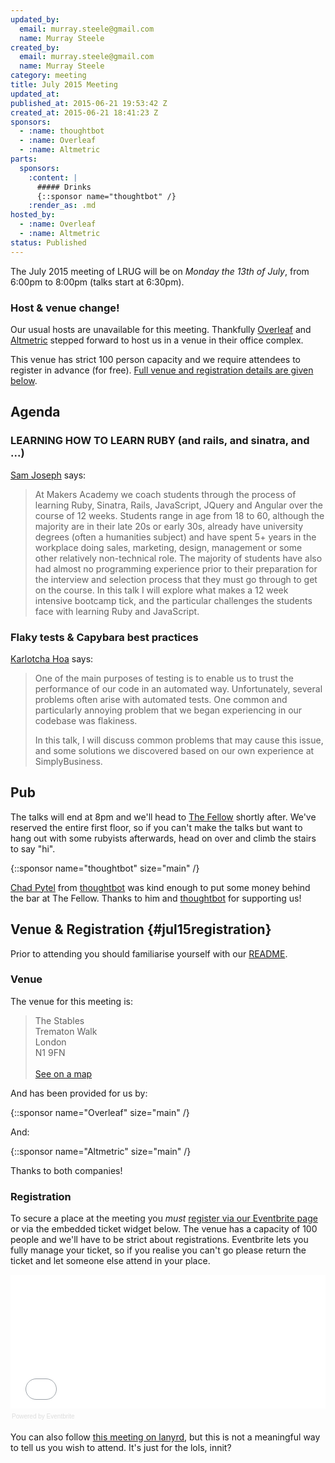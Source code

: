 ```yaml
---
updated_by:
  email: murray.steele@gmail.com
  name: Murray Steele
created_by:
  email: murray.steele@gmail.com
  name: Murray Steele
category: meeting
title: July 2015 Meeting
updated_at:
published_at: 2015-06-21 19:53:42 Z
created_at: 2015-06-21 18:41:23 Z
sponsors:
  - :name: thoughtbot
  - :name: Overleaf
  - :name: Altmetric
parts:
  sponsors:
    :content: |
      ##### Drinks
      {::sponsor name="thoughtbot" /}
    :render_as: .md
hosted_by:
  - :name: Overleaf
  - :name: Altmetric
status: Published
---
```


The July 2015 meeting of LRUG will be on *Monday the 13th of July*, from 6:00pm to 8:00pm (talks start at 6:30pm).

### Host & venue change!

Our usual hosts are unavailable for this meeting.  Thankfully [Overleaf](https://www.overleaf.com) and [Altmetric](http://www.altmetric.com) stepped forward to host us in a venue in their office complex.

This venue has strict 100 person capacity and we require attendees to register in advance (for free).  <a href="#jul15registration">Full venue and registration details are given below</a>.

## Agenda

### LEARNING HOW TO LEARN RUBY (and rails, and sinatra, and ...)

[Sam Joseph](https://github.com/tansaku) says:

> At Makers Academy we coach students through the process of learning
> Ruby, Sinatra, Rails, JavaScript, JQuery and Angular over the course of
> 12 weeks.  Students range in age from 18 to 60, although the majority
> are in their late 20s or early 30s, already have university degrees
> (often a humanities subject) and have spent 5+ years in the workplace
> doing sales, marketing, design, management or some other relatively
> non-technical role.  The majority of students have also had almost no
> programming experience prior to their preparation for the interview and
> selection process that they must go through to get on the course.  In
> this talk I will explore what makes a 12 week intensive bootcamp tick,
> and the particular challenges the students face with learning Ruby and
> JavaScript.

### Flaky tests & Capybara best practices

[Karlotcha Hoa](https://github.com/Karlotcha) says:

> One of the main purposes of testing is to enable us to trust the
> performance of our code in an automated way. Unfortunately, several
> problems often arise with automated tests. One common and particularly
> annoying problem that we began experiencing in our codebase was
> flakiness.
>
> In this talk, I will discuss common problems that may cause this issue,
> and some solutions we discovered based on our own experience at
> SimplyBusiness.

## Pub

The talks will end at 8pm and we'll head to [The Fellow](http://www.geronimo-inns.co.uk/london-the-fellow) shortly after.  We've reserved the entire first floor, so if you can't make the talks but want to hang out with some rubyists afterwards, head on over and climb the stairs to say "hi".

{::sponsor name="thoughtbot" size="main" /}

[Chad Pytel](https://twitter.com/cpytel) from [thoughtbot](http://thoughtbot.com) was kind enough to put some money behind the bar at The Fellow.  Thanks to him and [thoughtbot](http://thoughtbot.com) for supporting us!

## Venue & Registration {#jul15registration}

Prior to attending you should familiarise yourself with our [README](http://readme.lrug.org/).

### Venue

The venue for this meeting is:

> The Stables<br/>Trematon Walk<br/>London<br/>N1 9FN<br/><br/>[See on a map](https://goo.gl/maps/kRJCO)

And has been provided for us by:

{::sponsor name="Overleaf" size="main" /}

And:

{::sponsor name="Altmetric" size="main" /}

Thanks to both companies!

### Registration

To secure a place at the meeting you *must* [register via our Eventbrite page](https://www.eventbrite.com/e/london-ruby-user-group-july-2015-tickets-17471445564) or via the embedded ticket widget below.  The venue has a capacity of 100 people and we'll have to be strict about registrations.  Eventbrite lets you fully manage your ticket, so if you realise you can't go please return the ticket and let someone else attend in your place.

<div style="width:100%; text-align:left;" ><iframe  src="//eventbrite.com/tickets-external?eid=17471445564&ref=etckt" frameborder="0" height="214" width="100%" vspace="0" hspace="0" marginheight="5" marginwidth="5" scrolling="auto" allowtransparency="true"></iframe><div style="font-family:Helvetica, Arial; font-size:10px; padding:5px 0 5px; margin:2px; width:100%; text-align:left;" ><a class="powered-by-eb" style="color: #dddddd; text-decoration: none;" target="_blank" href="http://www.eventbrite.com/r/etckt">Powered by Eventbrite</a></div></div>

You can also follow [this meeting on lanyrd](http://lanyrd.com/2015/lrug-july/), but this is not a meaningful way to tell us you wish to attend.  It's just for the lols, innit?
